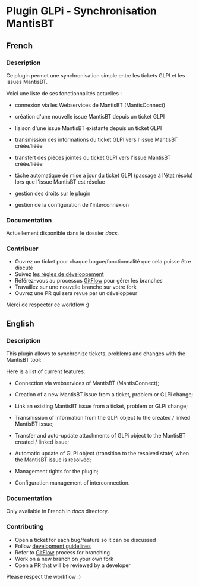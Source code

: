 # Plugin GLPi - Synchronisation MantisBT

## French

### Description

Ce plugin permet une synchronisation simple entre les tickets GLPI et les issues MantisBT.

Voici une liste de ses fonctionnalités actuelles :

* connexion via les Webservices de MantisBT (MantisConnect)

* création d'une nouvelle issue MantisBT depuis un ticket GLPI

* liaison d'une issue MantisBT existante depuis un ticket GLPI

* transmission des informations du ticket GLPI vers l'issue MantisBT créée/liéée

* transfert des pièces jointes du ticket GLPI vers l'issue MantisBT créée/liéée

* tâche automatique de mise à jour du ticket GLPI (passage à l'état résolu) lors que l'issue MantisBT est résolue

* gestion des droits sur le plugin

* gestion de la configuration de l'interconnexion

### Documentation

Actuellement disponible dans le dossier *docs*.

### Contribuer

* Ouvrez un ticket pour chaque bogue/fonctionnalité que cela puisse être discuté
* Suivez [les règles de développement](http://glpi-developer-documentation.readthedocs.io/en/latest/plugins.html)
* Référez-vous au processus [GitFlow](http://git-flow.readthedocs.io/) pour gérer les branches
* Travaillez sur une nouvelle branche sur votre fork
* Ouvrez une PR qui sera revue par un développeur

Merci de respecter ce workflow :)

## English

### Description

This plugin allows to synchronize tickets, problems and changes with the MantisBT tool:

Here is a list of current features:

* Connection via webservices of MantisBT (MantisConnect);

* Creation of a new MantisBT issue from a ticket, problem or GLPi change;

* Link an existing MantisBT issue from a ticket, problem or GLPi change;

* Transmission of information from the GLPi object to the created / linked MantisBT issue;

* Transfer and auto-update attachments of GLPi object to the MantisBT created / linked issue;

* Automatic update of GLPi object (transition to the resolved state) when the MantisBT issue is resolved;

* Management rights for the plugin;

* Configuration management of interconnection.

### Documentation

Only available in French in *docs* directory.

### Contributing

* Open a ticket for each bug/feature so it can be discussed
* Follow [development guidelines](http://glpi-developer-documentation.readthedocs.io/en/latest/plugins.html)
* Refer to [GitFlow](http://git-flow.readthedocs.io/) process for branching
* Work on a new branch on your own fork
* Open a PR that will be reviewed by a developer

Please respect the workflow :)
